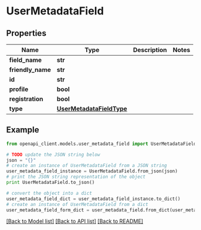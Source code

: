 # UserMetadataField


## Properties
Name | Type | Description | Notes
------------ | ------------- | ------------- | -------------
**field_name** | **str** |  | 
**friendly_name** | **str** |  | 
**id** | **str** |  | 
**profile** | **bool** |  | 
**registration** | **bool** |  | 
**type** | [**UserMetadataFieldType**](UserMetadataFieldType.md) |  | 

## Example

```python
from openapi_client.models.user_metadata_field import UserMetadataField

# TODO update the JSON string below
json = "{}"
# create an instance of UserMetadataField from a JSON string
user_metadata_field_instance = UserMetadataField.from_json(json)
# print the JSON string representation of the object
print UserMetadataField.to_json()

# convert the object into a dict
user_metadata_field_dict = user_metadata_field_instance.to_dict()
# create an instance of UserMetadataField from a dict
user_metadata_field_form_dict = user_metadata_field.from_dict(user_metadata_field_dict)
```
[[Back to Model list]](../README.md#documentation-for-models) [[Back to API list]](../README.md#documentation-for-api-endpoints) [[Back to README]](../README.md)


